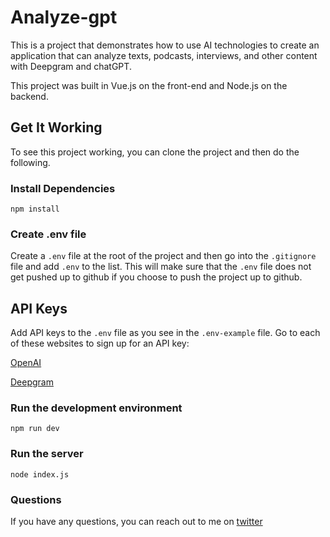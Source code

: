 # Analyze-gpt

This is a project that demonstrates how to use AI technologies to create an application that can analyze texts, podcasts, interviews, and other content with Deepgram and chatGPT.

This project was built in Vue.js on the front-end and Node.js on the backend.

## Get It Working

To see this project working, you can clone the project and then do the following.

### Install Dependencies

```
npm install
```

### Create .env file

Create a `.env` file at the root of the project and then go into the `.gitignore` file and add `.env` to the list. This will make sure that the `.env` file does not get pushed up to github if you choose to push the project up to github.

## API Keys

Add API keys to the `.env` file as you see in the `.env-example` file. Go to each of these websites to sign up for an API key:

[OpenAI](https://platform.openai.com/signup)

[Deepgram](https://dpgr.am/f761e98)

### Run the development environment

```
npm run dev
```

### Run the server

```
node index.js
```

### Questions

If you have any questions, you can reach out to me on [twitter](https://twitter.com/sandra_rodgers_)
